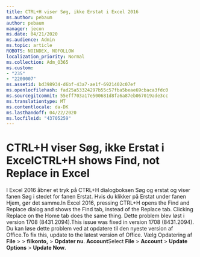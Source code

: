 ```yaml
---
title: CTRL+H viser Søg, ikke Erstat i Excel 2016
ms.author: pebaum
author: pebaum
manager: jecon
ms.date: 04/21/2020
ms.audience: Admin
ms.topic: article
ROBOTS: NOINDEX, NOFOLLOW
localization_priority: Normal
ms.collection: Adm_O365
ms.custom:
- "235"
- "2200007"
ms.assetid: bd398934-d6bf-43a7-ae1f-6921402c07ef
ms.openlocfilehash: fad25a53324297b55c57fba5beae69cbaca3fdc0
ms.sourcegitcommit: 55eff703a17e500681d8fa6a87eb067019ade3cc
ms.translationtype: MT
ms.contentlocale: da-DK
ms.lasthandoff: 04/22/2020
ms.locfileid: "43705259"
---
```

# <a name="ctrlh-shows-find-not-replace-in-excel"></a><span data-ttu-id="f6763-102">CTRL+H viser Søg, ikke Erstat i Excel</span><span class="sxs-lookup"><span data-stu-id="f6763-102">CTRL+H shows Find, not Replace in Excel</span></span>

<span data-ttu-id="f6763-103">I Excel 2016 åbner et tryk på CTRL+H dialogboksen Søg og erstat og viser fanen Søg i stedet for fanen Erstat. Hvis du klikker på Erstat under fanen Hjem, gør det samme.</span><span class="sxs-lookup"><span data-stu-id="f6763-103">In Excel 2016, pressing CTRL+H opens the Find and Replace dialog and shows the Find tab, instead of the Replace tab. Clicking Replace on the Home tab does the same thing.</span></span> <span data-ttu-id="f6763-104">Dette problem blev løst i version 1708 (8431.2094).</span><span class="sxs-lookup"><span data-stu-id="f6763-104">This issue was fixed in version 1708 (8431.2094).</span></span> <span data-ttu-id="f6763-105">Du kan løse dette problem ved at opdatere til den nyeste version af Office.</span><span class="sxs-lookup"><span data-stu-id="f6763-105">To fix this, update to the latest version of Office.</span></span> <span data-ttu-id="f6763-106">Vælg Opdatering af **File** \> \> **filkonto,** \> **Opdater nu**. **Account**</span><span class="sxs-lookup"><span data-stu-id="f6763-106">Select **File** \> **Account** \> **Update Options** \> **Update Now**.</span></span>
  
